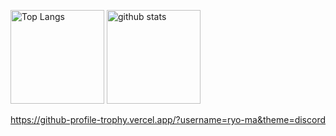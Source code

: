 <p align="left"> 
  <img alt="Top Langs" height="150px" src="https://github-readme-stats.vercel.app/api/top-langs/?username=hikobend&layout=compact&count_private=true&show_icons=true&theme=onedark" />
  <img alt="github stats" height="150px" src="https://github-readme-stats.vercel.app/api?username=hikobend&count_private=true&show_icons=true&show_icons=true&theme=onedark" />
</p>

https://github-profile-trophy.vercel.app/?username=ryo-ma&theme=discord
